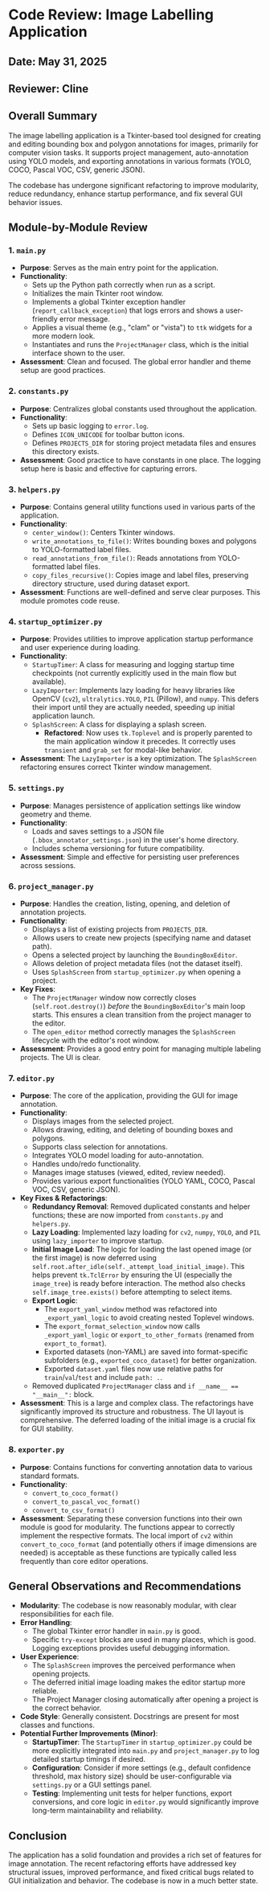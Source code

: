 # Code Review: Image Labelling Application

## Date: May 31, 2025

## Reviewer: Cline

## Overall Summary

The image labelling application is a Tkinter-based tool designed for creating and editing bounding box and polygon annotations for images, primarily for computer vision tasks. It supports project management, auto-annotation using YOLO models, and exporting annotations in various formats (YOLO, COCO, Pascal VOC, CSV, generic JSON).

The codebase has undergone significant refactoring to improve modularity, reduce redundancy, enhance startup performance, and fix several GUI behavior issues.

## Module-by-Module Review

### 1. `main.py`
*   **Purpose**: Serves as the main entry point for the application.
*   **Functionality**:
    *   Sets up the Python path correctly when run as a script.
    *   Initializes the main Tkinter root window.
    *   Implements a global Tkinter exception handler (`report_callback_exception`) that logs errors and shows a user-friendly error message.
    *   Applies a visual theme (e.g., "clam" or "vista") to `ttk` widgets for a more modern look.
    *   Instantiates and runs the `ProjectManager` class, which is the initial interface shown to the user.
*   **Assessment**: Clean and focused. The global error handler and theme setup are good practices.

### 2. `constants.py`
*   **Purpose**: Centralizes global constants used throughout the application.
*   **Functionality**:
    *   Sets up basic logging to `error.log`.
    *   Defines `ICON_UNICODE` for toolbar button icons.
    *   Defines `PROJECTS_DIR` for storing project metadata files and ensures this directory exists.
*   **Assessment**: Good practice to have constants in one place. The logging setup here is basic and effective for capturing errors.

### 3. `helpers.py`
*   **Purpose**: Contains general utility functions used in various parts of the application.
*   **Functionality**:
    *   `center_window()`: Centers Tkinter windows.
    *   `write_annotations_to_file()`: Writes bounding boxes and polygons to YOLO-formatted label files.
    *   `read_annotations_from_file()`: Reads annotations from YOLO-formatted label files.
    *   `copy_files_recursive()`: Copies image and label files, preserving directory structure, used during dataset export.
*   **Assessment**: Functions are well-defined and serve clear purposes. This module promotes code reuse.

### 4. `startup_optimizer.py`
*   **Purpose**: Provides utilities to improve application startup performance and user experience during loading.
*   **Functionality**:
    *   `StartupTimer`: A class for measuring and logging startup time checkpoints (not currently explicitly used in the main flow but available).
    *   `LazyImporter`: Implements lazy loading for heavy libraries like OpenCV (`cv2`), `ultralytics.YOLO`, `PIL` (Pillow), and `numpy`. This defers their import until they are actually needed, speeding up initial application launch.
    *   `SplashScreen`: A class for displaying a splash screen.
        *   **Refactored**: Now uses `tk.Toplevel` and is properly parented to the main application window it precedes. It correctly uses `transient` and `grab_set` for modal-like behavior.
*   **Assessment**: The `LazyImporter` is a key optimization. The `SplashScreen` refactoring ensures correct Tkinter window management.

### 5. `settings.py`
*   **Purpose**: Manages persistence of application settings like window geometry and theme.
*   **Functionality**:
    *   Loads and saves settings to a JSON file (`.bbox_annotator_settings.json`) in the user's home directory.
    *   Includes schema versioning for future compatibility.
*   **Assessment**: Simple and effective for persisting user preferences across sessions.

### 6. `project_manager.py`
*   **Purpose**: Handles the creation, listing, opening, and deletion of annotation projects.
*   **Functionality**:
    *   Displays a list of existing projects from `PROJECTS_DIR`.
    *   Allows users to create new projects (specifying name and dataset path).
    *   Opens a selected project by launching the `BoundingBoxEditor`.
    *   Allows deletion of project metadata files (not the dataset itself).
    *   Uses `SplashScreen` from `startup_optimizer.py` when opening a project.
*   **Key Fixes**:
    *   The `ProjectManager` window now correctly closes (`self.root.destroy()`) *before* the `BoundingBoxEditor`'s main loop starts. This ensures a clean transition from the project manager to the editor.
    *   The `open_editor` method correctly manages the `SplashScreen` lifecycle with the editor's root window.
*   **Assessment**: Provides a good entry point for managing multiple labeling projects. The UI is clear.

### 7. `editor.py`
*   **Purpose**: The core of the application, providing the GUI for image annotation.
*   **Functionality**:
    *   Displays images from the selected project.
    *   Allows drawing, editing, and deleting of bounding boxes and polygons.
    *   Supports class selection for annotations.
    *   Integrates YOLO model loading for auto-annotation.
    *   Handles undo/redo functionality.
    *   Manages image statuses (viewed, edited, review needed).
    *   Provides various export functionalities (YOLO YAML, COCO, Pascal VOC, CSV, generic JSON).
*   **Key Fixes & Refactorings**:
    *   **Redundancy Removal**: Removed duplicated constants and helper functions; these are now imported from `constants.py` and `helpers.py`.
    *   **Lazy Loading**: Implemented lazy loading for `cv2`, `numpy`, `YOLO`, and `PIL` using `lazy_importer` to improve startup.
    *   **Initial Image Load**: The logic for loading the last opened image (or the first image) is now deferred using `self.root.after_idle(self._attempt_load_initial_image)`. This helps prevent `tk.TclError` by ensuring the UI (especially the `image_tree`) is ready before interaction. The method also checks `self.image_tree.exists()` before attempting to select items.
    *   **Export Logic**:
        *   The `export_yaml_window` method was refactored into `_export_yaml_logic` to avoid creating nested Toplevel windows.
        *   The `export_format_selection_window` now calls `_export_yaml_logic` or `export_to_other_formats` (renamed from `export_to_format`).
        *   Exported datasets (non-YAML) are saved into format-specific subfolders (e.g., `exported_coco_dataset`) for better organization.
        *   Exported `dataset.yaml` files now use relative paths for `train`/`val`/`test` and include `path: .`.
    *   Removed duplicated `ProjectManager` class and `if __name__ == "__main__":` block.
*   **Assessment**: This is a large and complex class. The refactorings have significantly improved its structure and robustness. The UI layout is comprehensive. The deferred loading of the initial image is a crucial fix for GUI stability.

### 8. `exporter.py`
*   **Purpose**: Contains functions for converting annotation data to various standard formats.
*   **Functionality**:
    *   `convert_to_coco_format()`
    *   `convert_to_pascal_voc_format()`
    *   `convert_to_csv_format()`
*   **Assessment**: Separating these conversion functions into their own module is good for modularity. The functions appear to correctly implement the respective formats. The local import of `cv2` within `convert_to_coco_format` (and potentially others if image dimensions are needed) is acceptable as these functions are typically called less frequently than core editor operations.

## General Observations and Recommendations

*   **Modularity**: The codebase is now reasonably modular, with clear responsibilities for each file.
*   **Error Handling**:
    *   The global Tkinter error handler in `main.py` is good.
    *   Specific `try-except` blocks are used in many places, which is good. Logging exceptions provides useful debugging information.
*   **User Experience**:
    *   The `SplashScreen` improves the perceived performance when opening projects.
    *   The deferred initial image loading makes the editor startup more reliable.
    *   The Project Manager closing automatically after opening a project is the correct behavior.
*   **Code Style**: Generally consistent. Docstrings are present for most classes and functions.
*   **Potential Further Improvements (Minor)**:
    *   **StartupTimer**: The `StartupTimer` in `startup_optimizer.py` could be more explicitly integrated into `main.py` and `project_manager.py` to log detailed startup timings if desired.
    *   **Configuration**: Consider if more settings (e.g., default confidence threshold, max history size) should be user-configurable via `settings.py` or a GUI settings panel.
    *   **Testing**: Implementing unit tests for helper functions, export conversions, and core logic in `editor.py` would significantly improve long-term maintainability and reliability.

## Conclusion

The application has a solid foundation and provides a rich set of features for image annotation. The recent refactoring efforts have addressed key structural issues, improved performance, and fixed critical bugs related to GUI initialization and behavior. The codebase is now in a much better state.
